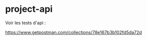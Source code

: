 # project-api

Voir les tests d'api : 

https://www.getpostman.com/collections/78e167b3b102fd5da72d
